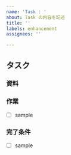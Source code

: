```yaml
---
name: 'Task : '
about: Task の内容を記述
title: ''
labels: enhancement
assignees: ''

---
```


## タスク

### 資料

### 作業
- [ ] sample

### 完了条件
- [ ] sample
